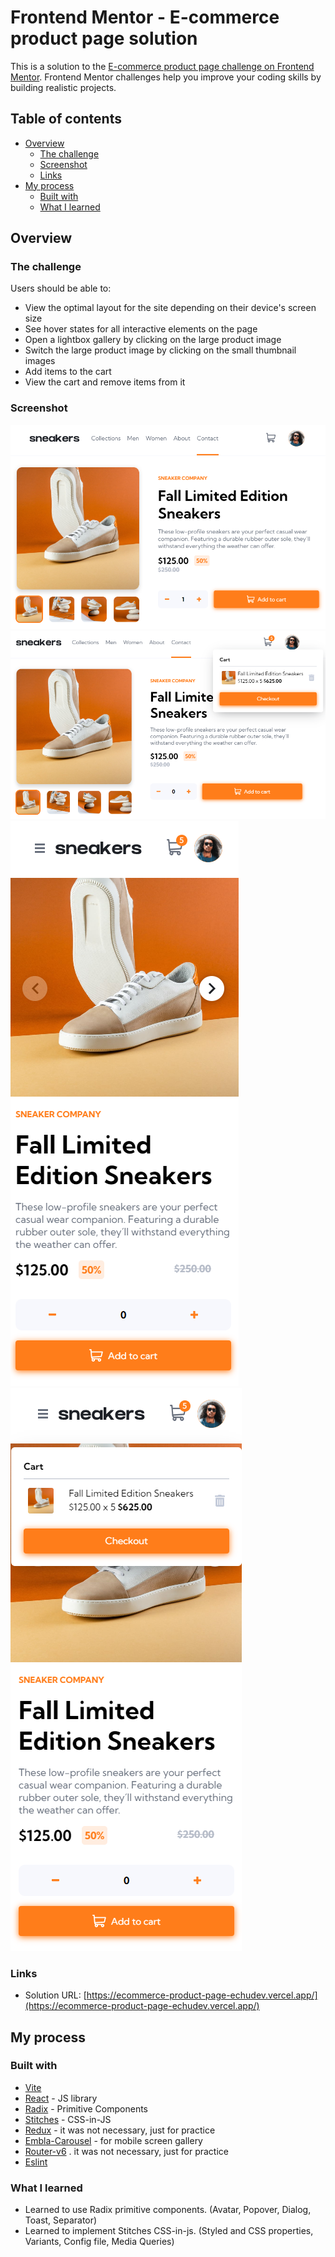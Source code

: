 # Frontend Mentor - E-commerce product page solution

This is a solution to the [E-commerce product page challenge on Frontend Mentor](https://www.frontendmentor.io/challenges/ecommerce-product-page-UPsZ9MJp6). Frontend Mentor challenges help you improve your coding skills by building realistic projects.

## Table of contents

- [Overview](#overview)
  - [The challenge](#the-challenge)
  - [Screenshot](#screenshot)
  - [Links](#links)
- [My process](#my-process)
  - [Built with](#built-with)
  - [What I learned](#what-i-learned)


## Overview

### The challenge

Users should be able to:

- View the optimal layout for the site depending on their device's screen size
- See hover states for all interactive elements on the page
- Open a lightbox gallery by clicking on the large product image
- Switch the large product image by clicking on the small thumbnail images
- Add items to the cart
- View the cart and remove items from it

### Screenshot

![](./src/assets/screenshots/screenshot1.png)
![](./src/assets/screenshots/screenshot2.png)
![](./src/assets/screenshots/screenshot3.png)
![](./src/assets/screenshots/screenshot4.png)


### Links

- Solution URL: [https://ecommerce-product-page-echudev.vercel.app/](https://ecommerce-product-page-echudev.vercel.app/)

## My process

### Built with

- [Vite](https://vitejs.dev/)
- [React](https://reactjs.org/) - JS library
- [Radix](https://www.radix-ui.com/) - Primitive Components
- [Stitches](https://stitches.dev/) - CSS-in-JS 
- [Redux](https://redux-toolkit.js.org/) - it was not necessary, just for practice
- [Embla-Carousel](https://www.embla-carousel.com/) - for mobile screen gallery
- [Router-v6](https://reactrouter.com/en/main) . it was not necessary, just for practice
- [Eslint](https://eslint.org/) 


### What I learned

- Learned to use Radix primitive components. (Avatar, Popover, Dialog, Toast, Separator)
- Learned to implement Stitches CSS-in-js. (Styled and CSS properties, Variants, Config file, Media Queries)



